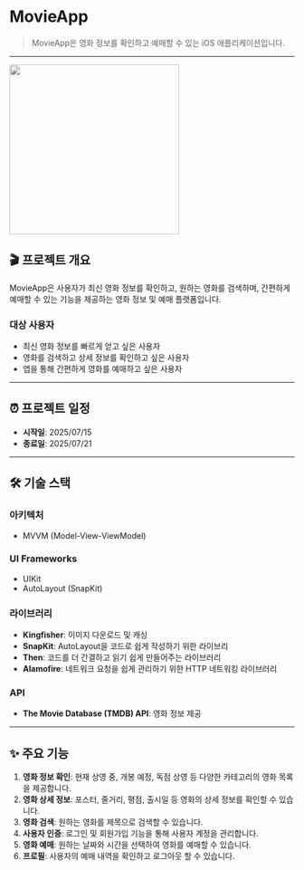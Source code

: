 # MovieApp

> MovieApp은 영화 정보를 확인하고 예매할 수 있는 iOS 애플리케이션입니다.

---

<p>
  <img src="https://github.com/user-attachments/assets/c3c04578-d1e0-4001-a395-8b9315f534b5" width="300">
</p>

## 🎬 프로젝트 개요

MovieApp은 사용자가 최신 영화 정보를 확인하고, 원하는 영화를 검색하며, 간편하게 예매할 수 있는 기능을 제공하는 영화 정보 및 예매 플랫폼입니다.

### 대상 사용자

- 최신 영화 정보를 빠르게 얻고 싶은 사용자
- 영화를 검색하고 상세 정보를 확인하고 싶은 사용자
- 앱을 통해 간편하게 영화를 예매하고 싶은 사용자

---

## ⏰ 프로젝트 일정

- **시작일**: 2025/07/15
- **종료일**: 2025/07/21

---

## 🛠️ 기술 스택

### 아키텍처
- MVVM (Model-View-ViewModel)

### UI Frameworks
- UIKit
- AutoLayout (SnapKit)

### 라이브러리
- **Kingfisher**: 이미지 다운로드 및 캐싱
- **SnapKit**: AutoLayout을 코드로 쉽게 작성하기 위한 라이브리
- **Then**: 코드를 더 간결하고 읽기 쉽게 만들어주는 라이브러리
- **Alamofire**: 네트워크 요청을 쉽게 관리하기 위한 HTTP 네트워킹 라이브러리

### API
- **The Movie Database (TMDB) API**: 영화 정보 제공

---

## ✨ 주요 기능

1.  **영화 정보 확인**: 현재 상영 중, 개봉 예정, 독점 상영 등 다양한 카테고리의 영화 목록을 제공합니다.
2.  **영화 상세 정보**: 포스터, 줄거리, 평점, 출시일 등 영화의 상세 정보를 확인할 수 있습니다.
3.  **영화 검색**: 원하는 영화를 제목으로 검색할 수 있습니다.
4.  **사용자 인증**: 로그인 및 회원가입 기능을 통해 사용자 계정을 관리합니다.
5.  **영화 예매**: 원하는 날짜와 시간을 선택하여 영화를 예매할 수 있습니다.
6.  **프로필**: 사용자의 예매 내역을 확인하고 로그아웃 할 수 있습니다.
